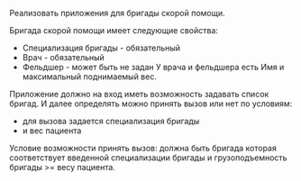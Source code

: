 Реализовать приложения для бригады скорой помощи.

Бригада скорой помощи имеет следующие свойства: 
* Специализация бригады - обязательный
* Врач - обязательный
* Фельдшер - может быть не задан
У врача и фельдшера есть Имя и максимальный поднимаемый вес.

Приложение должно на вход иметь возможность задавать список бригад.
И далее определять можно принять вызов или нет по условиям:
* для вызова задается специализация бригады
* и вес пациента

Условие возможности принять вызов: должна быть бригада которая соответствует введенной специализации бригады и грузоподъемность бригады >= весу пациента.